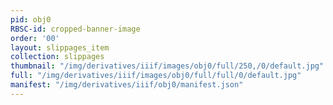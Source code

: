 ```yaml
---
pid: obj0
RBSC-id: cropped-banner-image
order: '00'
layout: slippages_item
collection: slippages
thumbnail: "/img/derivatives/iiif/images/obj0/full/250,/0/default.jpg"
full: "/img/derivatives/iiif/images/obj0/full/full/0/default.jpg"
manifest: "/img/derivatives/iiif/obj0/manifest.json"
---
```

